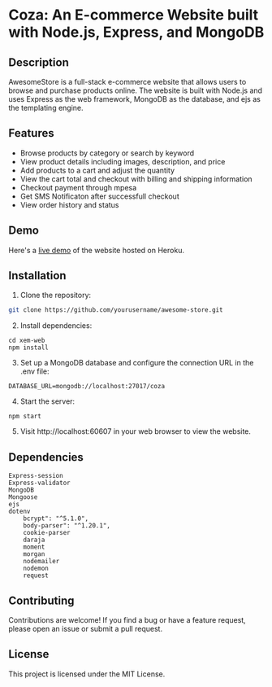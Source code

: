 # Coza: An E-commerce Website built with Node.js, Express, and MongoDB

## Description

AwesomeStore is a full-stack e-commerce website that allows users to browse and purchase products online. The website is built with Node.js and uses Express as the web framework, MongoDB as the database, and ejs as the templating engine.

## Features

- Browse products by category or search by keyword
- View product details including images, description, and price
- Add products to a cart and adjust the quantity
- View the cart total and checkout with billing and shipping information
- Checkout payment through mpesa
- Get SMS Notificaton after successfull checkout
- View order history and status

## Demo

Here's a [live demo](https://awesome-store-demo.herokuapp.com/) of the website hosted on Heroku.

## Installation

1. Clone the repository:

```bash
git clone https://github.com/yourusername/awesome-store.git

```
2. Install dependencies:
```
cd xem-web
npm install
```
3. Set up a MongoDB database and configure the connection URL in the .env file:

```
DATABASE_URL=mongodb://localhost:27017/coza
```
4. Start the server:
```
npm start
```
5. Visit http://localhost:60607 in your web browser to view the website.

## Dependencies
```Express
Express-session
Express-validator
MongoDB
Mongoose
ejs
dotenv
    bcrypt": "^5.1.0",
    body-parser": "^1.20.1",
    cookie-parser
    daraja
    moment
    morgan 
    nodemailer
    nodemon
    request
```
## Contributing
Contributions are welcome! If you find a bug or have a feature request, please open an issue or submit a pull request.

## License
This project is licensed under the MIT License.


